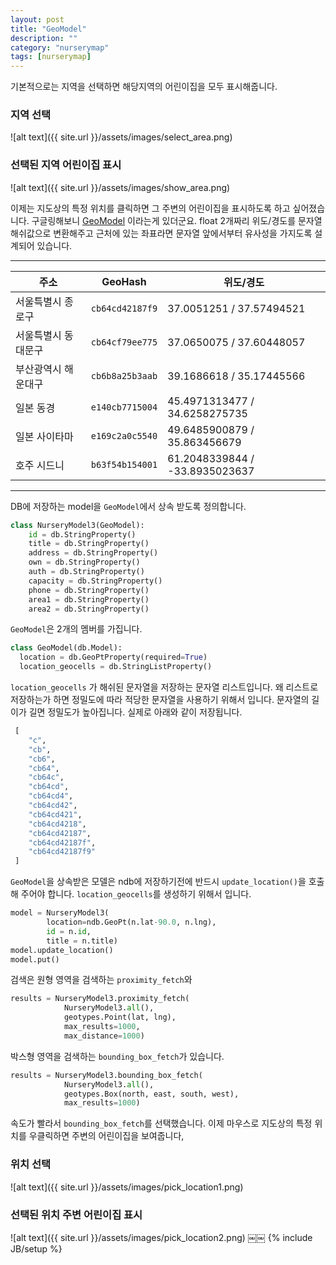 ```yaml
---
layout: post
title: "GeoModel"
description: ""
category: "nurserymap"
tags: [nurserymap]
---
```


기본적으로는 지역을 선택하면 해당지역의 어린이집을 모두 표시해줍니다.
### 지역 선택
![alt text]({{ site.url }}/assets/images/select_area.png)
### 선택된 지역 어린이집 표시
![alt text]({{ site.url }}/assets/images/show_area.png)

이제는 지도상의 특정 위치를 클릭하면 그 주변의 어린이집을 표시하도록 하고 싶어졌습니다. 구글링해보니 [GeoModel](https://code.google.com/p/geomodel/) 이라는게 있더군요. float 2개짜리 위도/경도를 문자열 해쉬값으로 변환해주고 근처에 있는 좌표라면 문자열 앞에서부터 유사성을 가지도록 설계되어 있습니다.

---
| 주소 | GeoHash | 위도/경도 |
| ------ | -------- | ------- |
| 서울특별시 종로구 |`cb64cd42187f9` | 37.0051251 / 37.57494521 |
| 서울특별시 동대문구 |`cb64cf79ee775` | 37.0650075 / 37.60448057 |
| 부산광역시 해운대구 |`cb6b8a25b3aab` | 39.1686618 / 35.17445566 |
| 일본 동경 |`e140cb7715004` | 45.4971313477 / 34.6258275735 |
| 일본 사이타마 |`e169c2a0c5540` | 49.6485900879 / 35.863456679 |
| 호주 시드니 |`b63f54b154001` | 61.2048339844 / -33.8935023637 |

---

DB에 저장하는 model을 `GeoModel`에서 상속 받도록 정의합니다.

``` python
class NurseryModel3(GeoModel):
	id = db.StringProperty()
	title = db.StringProperty()
	address = db.StringProperty()
	own = db.StringProperty()
	auth = db.StringProperty()
	capacity = db.StringProperty()
	phone = db.StringProperty()
	area1 = db.StringProperty()
	area2 = db.StringProperty()
```

`GeoModel`은 2개의 멤버를 가집니다.

``` python
class GeoModel(db.Model):
  location = db.GeoPtProperty(required=True)
  location_geocells = db.StringListProperty()
```

`location_geocells` 가 해쉬된 문자열을 저장하는 문자열 리스트입니다. 왜 리스트로 저장하는가 하면 정밀도에 따라 적당한 문자열을 사용하기 위해서 입니다. 문자열의 길이가 길면 정밀도가 높아집니다. 실제로 아래와 같이 저장됩니다.

``` python
 [
 	"c", 
 	"cb", 
 	"cb6", 
 	"cb64", 
 	"cb64c", 
 	"cb64cd", 
 	"cb64cd4", 
 	"cb64cd42", 
 	"cb64cd421", 
 	"cb64cd4218", 
 	"cb64cd42187", 
 	"cb64cd42187f", 
 	"cb64cd42187f9"
 ]
 ```

`GeoModel`을 상속받은 모델은 ndb에 저장하기전에 반드시 `update_location()`을 호출해 주어야 합니다. `location_geocells`를 생성하기 위해서 입니다.

``` python
model = NurseryModel3(
		location=ndb.GeoPt(n.lat-90.0, n.lng),
		id = n.id,
		title = n.title)
model.update_location()
model.put()
```

검색은 원형 영역을 검색하는 `proximity_fetch`와 

``` python
results = NurseryModel3.proximity_fetch(
			NurseryModel3.all(),
			geotypes.Point(lat, lng),
			max_results=1000,
			max_distance=1000)
```
박스형 영역을 검색하는 `bounding_box_fetch`가 있습니다.

``` python
results = NurseryModel3.bounding_box_fetch(
			NurseryModel3.all(),
			geotypes.Box(north, east, south, west),
			max_results=1000)
```

속도가 빨라서 `bounding_box_fetch`를 선택했습니다. 이제 마우스로 지도상의 특정 위치를 우클릭하면 주변의 어린이집을 보여줍니다,

### 위치 선택
![alt text]({{ site.url }}/assets/images/pick_location1.png)
### 선택된 위치 주변 어린이집 표시
![alt text]({{ site.url }}/assets/images/pick_location2.png)
￼￼
{% include JB/setup %}
